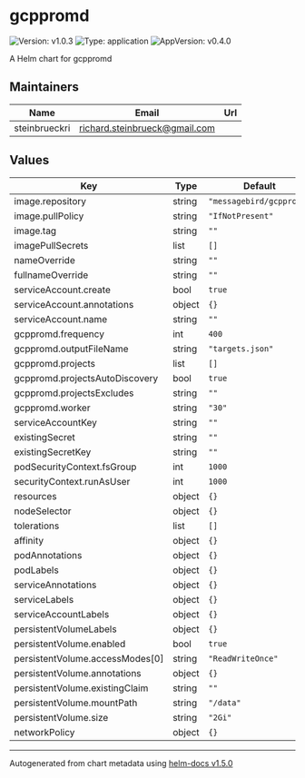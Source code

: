 # gcppromd

![Version: v1.0.3](https://img.shields.io/badge/Version-v1.0.3-informational?style=flat-square) ![Type: application](https://img.shields.io/badge/Type-application-informational?style=flat-square) ![AppVersion: v0.4.0](https://img.shields.io/badge/AppVersion-v0.4.0-informational?style=flat-square)

A Helm chart for gcppromd

## Maintainers

| Name | Email | Url |
| ---- | ------ | --- |
| steinbrueckri | richard.steinbrueck@gmail.com |  |

## Values

| Key | Type | Default | Description |
|-----|------|---------|-------------|
| image.repository | string | `"messagebird/gcppromd"` |  |
| image.pullPolicy | string | `"IfNotPresent"` |  |
| image.tag | string | `""` |  |
| imagePullSecrets | list | `[]` |  |
| nameOverride | string | `""` |  |
| fullnameOverride | string | `""` |  |
| serviceAccount.create | bool | `true` |  |
| serviceAccount.annotations | object | `{}` |  |
| serviceAccount.name | string | `""` |  |
| gcppromd.frequency | int | `400` |  |
| gcppromd.outputFileName | string | `"targets.json"` |  |
| gcppromd.projects | list | `[]` |  |
| gcppromd.projectsAutoDiscovery | bool | `true` |  |
| gcppromd.projectsExcludes | string | `""` |  |
| gcppromd.worker | string | `"30"` |  |
| serviceAccountKey | string | `""` |  |
| existingSecret | string | `""` |  |
| existingSecretKey | string | `""` |  |
| podSecurityContext.fsGroup | int | `1000` |  |
| securityContext.runAsUser | int | `1000` |  |
| resources | object | `{}` |  |
| nodeSelector | object | `{}` |  |
| tolerations | list | `[]` |  |
| affinity | object | `{}` |  |
| podAnnotations | object | `{}` |  |
| podLabels | object | `{}` |  |
| serviceAnnotations | object | `{}` |  |
| serviceLabels | object | `{}` |  |
| serviceAccountLabels | object | `{}` |  |
| persistentVolumeLabels | object | `{}` |  |
| persistentVolume.enabled | bool | `true` |  |
| persistentVolume.accessModes[0] | string | `"ReadWriteOnce"` |  |
| persistentVolume.annotations | object | `{}` |  |
| persistentVolume.existingClaim | string | `""` |  |
| persistentVolume.mountPath | string | `"/data"` |  |
| persistentVolume.size | string | `"2Gi"` |  |
| networkPolicy | object | `{}` |  |

----------------------------------------------
Autogenerated from chart metadata using [helm-docs v1.5.0](https://github.com/norwoodj/helm-docs/releases/v1.5.0)
